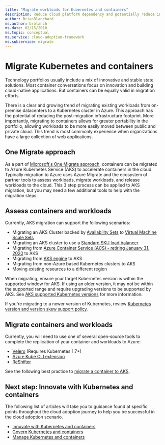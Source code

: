 ```yaml
---
title: "Migrate workloads for Kubernetes and containers"
description: Reduce cloud platform dependency and potentially reduce infrastructure footprint by migrating multiple web applications to a container solution
author: BrianBlanchard
ms.author: brblanch
ms.date: 02/15/2010
ms.topic: conceptual
ms.service: cloud-adoption-framework
ms.subservice: migrate
---
```


# Migrate Kubernetes and containers

Technology portfolios usually include a mix of innovative and stable state solutions. Most container conversations focus on innovation and building cloud-native applications. But containers can be equally valid in migration efforts.

There is a clear and growing trend of migrating existing workloads from on-premise datacenters to a Kubernetes cluster in Azure. This approach has the potential of reducing the post-migration infrastructure footprint. More importantly, migrating to containers allows for greater portability in the portfolio, allowing workloads to be more easily moved between public and private cloud. This trend is most commonly experience when organizations have a large collection of web applications.

## One Migrate approach

As a part of [Microsoft's One Migrate approach](../index.md), containers can be migrated to Azure Kubernetes Service (AKS) to accelerate containers in the cloud. Typically migration to Azure uses Azure Migrate and the ecosystem of partner tools to assess workloads, migrate workloads, and release workloads to the cloud. This 3 step process can be applied to AKS migration, but you may need a few additional tools to help with the migration steps.

## Assess containers and workloads

Currently, AKS migration can support the following scenarios:

- Migrating an AKS Cluster backed by [Availability Sets](https://docs.microsoft.com/azure/virtual-machines/windows/tutorial-availability-sets.md) to [Virtual Machine Scale Sets](https://docs.microsoft.com/azure/virtual-machine-scale-sets/overview.md)
- Migrating an AKS cluster to use a [Standard SKU load balancer](https://docs.microsoft.com/azure/aks/load-balancer-standard.md)
- Migrating from [Azure Container Service (ACS) - retiring January 31, 2020](https://azure.microsoft.com/updates/azure-container-service-will-retire-on-january-31-2020/) to AKS
- Migrating from [AKS engine](https://docs.microsoft.com/azure-stack/user/azure-stack-kubernetes-aks-engine-overview?view=azs-1908) to AKS
- Migrating from non-Azure based Kubernetes clusters to AKS
- Moving existing resources to a different region

When migrating, ensure your target Kubernetes version is within the supported window for AKS. If using an older version, it may not be within the supported range and require upgrading versions to be supported by AKS. See [AKS supported Kubernetes versions](https://docs.microsoft.com/azure/aks/supported-kubernetes-versions.md) for more information.

If you're migrating to a newer version of Kubernetes, review [Kubernetes version and version skew support policy](https://kubernetes.io/docs/setup/release/version-skew-policy/#supported-versions).

## Migrate containers and workloads

Currently, you will need to use one of several open-source tools to complete the replication of your container and workloads to Azure:

- [Velero](https://velero.io/) (Requires Kubernetes 1.7+)
- [Azure Kube CLI extension](https://github.com/yaron2/azure-kube-cli)
- [ReShifter](https://github.com/mhausenblas/reshifter)

See the following best practice to [migrate a container to AKS](https://docs.microsoft.com/azure/aks/aks-migration#aks-with-standard-load-balancer-and-virtual-machine-scale-sets).

## Next step: Innovate with Kubernetes and containers

The following list of articles will take you to guidance found at specific points throughout the cloud adoption journey to help you be successful in the cloud adoption scenario.

- [Innovate with Kubernetes and containers](./innovate.md)
- [Govern Kubernetes and containers](./govern.md)
- [Manage Kubernetes and containers](./manage.md)

